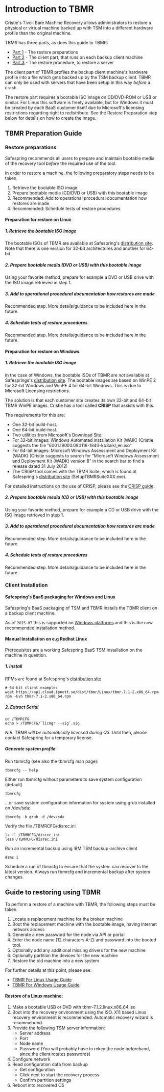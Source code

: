 # Introduction to TBMR

Cristie's Tivoli Bare Machine Recovery allows administrators to restore a physical or virtual machine backed up with TSM into a different hardware profile than the original machine.

TBMR has three parts, as does this guide to TBMR:
 * [Part 1](#TBMR_prep) - The restore preparations
 * [Part 2](#TBMR_inst) - The client part, that runs on each backup client machine
 * [Part 3](#TBMR_rest) - The restore procedure, to restore a server

The client part of TBMR profiles the backup client machine's hardware profile into a file which gets backed up by the TSM backup client. TBMR can only be used with servers that have been setup in this way _before_ a crash.

The restore part requires a bootable ISO image on CD/DVD-ROM or USB or similar. For Linux this software is freely available, but for Windows it must be created by each BaaS customer itself due to Microsoft's licensing restrictions regarding right to redistribute. See the Restore Preparation step below for details on how to create the image.

<a name="TBMR_prep"></a>
## TBMR Preparation Guide

### Restore preparations

Safespring recommends all users to prepare and maintain bootable media of the recovery tool _before_ the required use of the tool.

In order to restore a machine, the following preparatory steps needs to be taken:
 1. Retrieve the bootable ISO image
 2. Prepare bootable media (CD/DVD or USB) with this bootable image
 3. Recommended: Add to operational procedural documentation how restores are made
 4. Recommended: Schedule tests of restore procedures

#### Preparation for restore on Linux

##### 1. Retrieve the bootable ISO image

The bootable ISOs of TBMR are available at Safespring's [distribution site](https://api.cloud.ipnett.se/dist/tbmr/Linux/). Note that there is one version for 32-bit architectures and another for 64-bit.

##### 2. Prepare bootable media (DVD or USB) with this bootable image

Using your favorite method, prepare for example a DVD or USB drive with the ISO image retrieved in step 1.

##### 3. Add to operational procedural documentation how restores are made

Recommended step. More details/guidance to be included here in the future.

##### 4. Schedule tests of restore procedures

Recommended step. More details/guidance to be included here in the future.

#### Preparation for restore on Windows

##### 1. Retrieve the bootable ISO image

In the case of Windows, the bootable ISOs of TBMR are _not_ available at Safesprings's [distribution site](https://api.cloud.ipnett.se/dist/tbmr/Windows/). The bootable images are based on WinPE 2 for 32-bit Windows and WinPE 4 for 64-bit Windows. This is due to Microsoft Licensing restrictions.

The solution is that each customer site creates its own 32-bit and 64-bit TBMR WinPE images.
Cristie has a tool called **CRISP** that assists with this.

The requirements for this are:
 * One 32-bit build-host.
 * One 64-bit build-host.
 * Two utilities from Microsoft's [Download Site](http://www.microsoft.com/download/en/default.aspx):
  * For 32-bit images: Windows Automated Installation Kit (WAIK) (Cristie suggests the file "6001.18000.080118-1840-kb3aikl_en.iso"
  * For 64-bit images: Microsoft Windows Assessment and Deployment Kit (WADK) (Cristie suggests to search for "Microsoft Windows Assessment and Deployment Kit (WADK) version 8" in the search bar to find a release dated 31 July 2012)
 * The CRISP tool comes with the TBMR Suite, which is found at Safespring's [distribution site](https://api.cloud.ipnett.se/dist/tbmr/Windows/) (SetupTBMRSuiteXXX.exe).

For detailed instructions on the use of CRISP, please see the [CRISP guide](https://api.cloud.ipnett.se/dist/tbmr/Windows/CRISP-7-UserGuide.pdf).

##### 2. Prepare bootable media (CD or USB) with this bootable image

Using your favorite method, prepare for example a CD or USB drive with the ISO image retrieved in step 1.

##### 3. Add to operational procedural documentation how restores are made

Recommended step. More details/guidance to be included here in the future.

##### 4. Schedule tests of restore procedures

Recommended step. More details/guidance to be included here in the future.

<a name="TBMR_inst"></a>
### Client Installation
#### Safespring's BaaS packaging for Windows and Linux

Safespring's BaaS packaging of TSM and TBMR installs the TBMR client on a backup client machine.

As of <code>2015-07</code> this is supported on [Windows platforms](Installation-Windows) and this is the now recommended installation method.

#### Manual Installation on e.g Redhat Linux

Prerequisites are a working Safespring BaaS TSM installation on the machine in question.

##### 1. Install

RPMs are found at Safespring's [distribution site](https://api.cloud.ipnett.se/dist/tbmr/Linux/)

    # 64-bit client example:
    wget https://api.cloud.ipnett.se/dist/tbmr/Linux/tbmr-7.1-2.x86_64.rpm
    rpm -Uvh tbmr-7.1-2.x86_64.rpm

##### 2. Extract Serial

    cd /TBMRCFG
    echo > /TBMRCFG/`licmgr --sig`.sig

_N.B. TBMR will be automatically licensed during Q3._ Until then, please contact Safespring for a temporary license.

##### Generate system profile
  
Run tbmrcfg (see also the tbmrcfg man page):

    tbmrcfg -- help 

Either run tbmrcfg without parameters to save system configuration (default)

    tbmrcfg

...or save system configuration information for system using grub installed on /dev/sda:

    tbmrcfg -b grub -d /dev/sda

Verify the file /TBMRCFG/disrec.ini

    ls -l /TBMRCFG/disrec.ini
    less /TBMRCFG/disrec.ini

Run an incremental backup using IBM TSM backup-archive client

    dsmc i
  
Schedule a run of tbmrcfg to ensure that the system can recover to the latest
version. Always run tbmrcfg and incremental backup after system changes.

<a name="TBMR_rest"></a>
## Guide to restoring using TBMR

To perform a restore of a machine with TBMR, the following steps must be taken:
 1. Locate a replacement machine for the broken machine
 2. Boot the replacement machine with the bootable image, having Internet network access
 3. Generate a new password for the node via API or portal
 4. Enter the node name (12 characters A-Z) and password into the booted tool.
 5. Optionally add any additional missing drivers for the new machine
 6. Optionally partition the devices for the new machine
 7. Restore the old machine into a new system

For further details at this point, please see:
 * [TBMR For Linux Usage Guide](https://api.cloud.ipnett.se/dist/tbmr/Linux/UserGuide.pdf)
 * [TBMR For Windows Usage Guide](https://api.cloud.ipnett.se/dist/tbmr/Windows/TBMR-722-UserGuide.pdf)

#### Restore of a Linux machine:

1. Make a bootable USB or DVD with tbmr-7.1.2.linux.x86_64.iso
2. Boot into the recovery environment using the ISO. X11 based Linux recovery environment is recommended. Automatic recovery wizard is recommended.
3. Provide the following TSM server information:
     - Server address
     - Port
     - Node name
     - Password (You will probably have to rekey the node beforehand, since the client rotates passwords)
4. Configure network
5. Read configuration data from backup
     - Get configuration
     - Click next to start the recovery process 
     - Confirm partition settings
6. Reboot into recovered OS  

